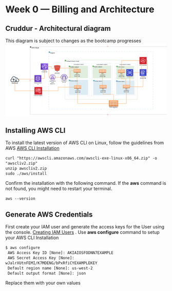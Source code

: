# Week 0 — Billing and Architecture
## Cruddur - Architectural  diagram
This diagram is subject to changes as the bootcamp progresses
![Architectural diagram](Diagrams/WEEK0.GIF)
## Installing AWS CLI
To install the latest version of AWS CLI on Linux, follow the guidelines from AWS [AWS CLI Installation](https://docs.aws.amazon.com/cli/latest/userguide/getting-started-install.html)
```
curl "https://awscli.amazonaws.com/awscli-exe-linux-x86_64.zip" -o "awscliv2.zip"
unzip awscliv2.zip
sudo ./aws/install
```
Confirm the installation with the following command. If the **aws** command is not found, you might need to restart your terminal.
```
aws --version
```
## Generate AWS Credentials
First create your IAM user and generate the access keys for the User using the console. [Creating IAM Users](https://docs.aws.amazon.com/IAM/latest/UserGuide/id_users_create.html#id_users_create_console)
. Use **aws configure** command to setup your AWS CLI Installation
```
$ aws configure
 AWS Access Key ID [None]: AKIAIOSFODNN7EXAMPLE
 AWS Secret Access Key [None]: wJalrXUtnFEMI/K7MDENG/bPxRfiCYEXAMPLEKEY
 Default region name [None]: us-west-2
 Default output format [None]: json
```
Replace them with your own values
